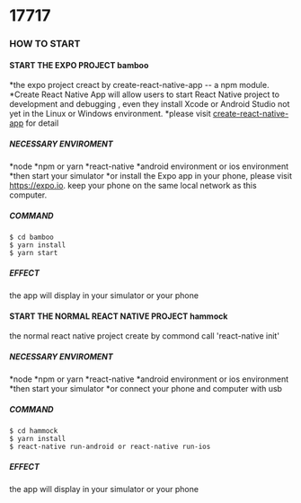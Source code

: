 
# 17717

### HOW TO START

#### START THE EXPO PROJECT bamboo
*the expo project creact by create-react-native-app -- a npm module.
*Create React Native App will allow users to start React Native project to development and debugging , even they install Xcode or Android Studio not yet in the Linux or Windows environment.
*please visit [create-react-native-app](https://github.com/react-community/create-react-native-app) for detail

##### NECESSARY ENVIROMENT

*node
*npm or yarn
*react-native
*android environment or ios environment
*then start your simulator 
*or install the Expo app in your phone, please visit https://expo.io. keep your phone on the same local network as this computer.

##### COMMAND
```
$ cd bamboo
$ yarn install
$ yarn start
```
##### EFFECT
the app will display in your simulator or your phone


#### START THE NORMAL REACT NATIVE PROJECT hammock
the normal react native project create by commond call 'react-native init'

##### NECESSARY ENVIROMENT

*node
*npm or yarn
*react-native
*android environment or ios environment
*then start your simulator 
*or connect your phone and computer with usb

##### COMMAND
```
$ cd hammock
$ yarn install
$ react-native run-android or react-native run-ios
```
##### EFFECT
the app will display in your simulator or your phone
